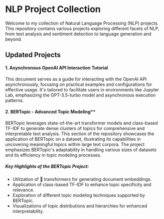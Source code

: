 # NLP Project Collection

Welcome to my collection of Natural Language Processing (NLP) projects. This repository contains various projects exploring different facets of NLP, from text analysis and sentiment detection to language generation and beyond.

## Updated Projects

#### 1. Asynchronous OpenAI API Interaction Tutorial

This document serves as a guide for interacting with the OpenAI API asynchronously, focusing on practical examples and configurations for effective usage. It's tailored to facilitate users in environments like Jupyter Lab, emphasizing the GPT-3.5-turbo model and asynchronous execution patterns.

#### 2. BERTopic - Advanced Topic Modeling**  
BERTopic leverages state-of-the-art transformer models and class-based TF-IDF to generate dense clusters of topics for comprehensive and interpretable text analysis. This section of the repository showcases the application of BERTopic on a dataset, illustrating its capabilities in uncovering meaningful topics within large text corpora. The project emphasizes BERTopic's adaptability in handling various sizes of datasets and its efficiency in topic modeling processes.

##### Key Highlights of the BERTopic Project:
- Utilization of 🤗 transformers for generating document embeddings.
- Application of class-based TF-IDF to enhance topic specificity and relevance.
- Exploration of different topic modeling techniques supported by BERTopic.
- Visualizations of topic distributions and hierarchies for enhanced interpretability.

